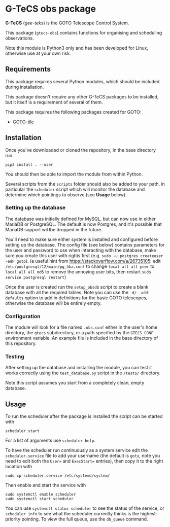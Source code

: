 # G-TeCS obs package

**G-TeCS** (*gee-teks*) is the GOTO Telescope Control System.

This package (`gtecs-obs`) contains functions for organising and scheduling observations.

Note this module is Python3 only and has been developed for Linux, otherwise use at your own risk.

## Requirements

This package requires several Python modules, which should be included during installation.

This package doesn't require any other G-TeCS packages to be installed, but it itself is a requirement of several of them.

This package requires the following packages created for GOTO:

- [GOTO-tile](https://github.com/GOTO-OBS/goto-tile)

## Installation

Once you've downloaded or cloned the repository, in the base directory run:

    pip3 install . --user

You should then be able to import the module from within Python.

Several scripts from the `scripts` folder should also be added to your path, in particular the `scheduler` script which will monitor the database and determine which pointings to observe (see **Usage** below).

### Setting up the database

The database was initially defined for MySQL, but can now use in either MariaDB or PostgreSQL. The default is now Postgres, and it's possible that MariaDB support wil lbe dropped in the future.

You'll need to make sure either system is installed and configured before setting up the database. The config file (see below) contains parameters for the user and password to use when interacting with the database, make sure you create this user with rights first (e.g. `sudo -u postgres createuser -edP goto`). (a useful hint from https://stackoverflow.com/a/26735105:  edit `/etc/postgresql/12/main/pg_hba.conf` to change `local all all peer` to ` local all all md5` to remove the annoying user bits, then restart `sudo service postgresql restart`)

Once the user is created run the `setup_obsdb` script to create a blank database with all the required tables. Note you can use the `-d/--add-defaults` option to add in definitions for the basic GOTO telescopes, otherwise the database will be entirely empty.

### Configuration

The module will look for a file named `.obs.conf` either in the user's home directory, the `gtecs` subdirectory, or a path specified by the `GTECS_CONF` environment variable. An example file is included in the base directory of this repository.

### Testing

After setting up the database and installing the module, you can test it works correctly using the `test_database.py` script in the `/tests/` directory.

Note this script assumes you start from a completely clean, empty database.

## Usage

To run the scheduler after the package is installed the script can be started with

    scheduler start

For a list of arguments use `scheduler help`.

To have the scheduler run continuously as a system service edit the `scheduler.service` file to add your username (the default is `goto`, note you need to edit both the `User=` and `ExecStart=` entries), then copy it to the right location with

    sudo cp scheduler.service /etc/systemd/system/

Then enable and start the service with

    sudo systemctl enable scheduler
    sudo systemctl start scheduler

You can use `systemctl status scheduler` to see the status of the service, or `scheduler info` to see what the scheduler currently thinks is the highest-priority pointing. To view the full queue, use the `db_queue` command.
